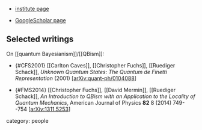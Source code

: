 

* [institute page](https://cquic.unm.edu/people/ruediger-schack/index.html)

* [GoogleScholar page](https://scholar.google.com/citations?user=tjusX-4AAAAJ&hl=en)

## Selected writings

On [[quantum Bayesianism]]/[[QBism]]:

* {#CFS2001} [[Carlton Caves]], [[Christopher Fuchs]], [[Ruediger Schack]], *Unknown Quantum States: The Quantum de Finetti Representation* (2001) &lbrack;[arXiv:quant-ph/0104088](http://arxiv.org/abs/quant-ph/0104088)&rbrack;

* {#FMS2014} [[Christopher Fuchs]], [[David Mermin]], [[Ruediger Schack]], *An Introduction to QBism with an Application to the Locality of Quantum Mechanics*, American Journal of Physics **82**  8 (2014) 749--754 &lbrack;[arXiv:1311.5253](https://arxiv.org/abs/1311.5253)&rbrack;


category: people
